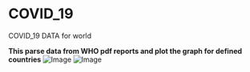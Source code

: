 # COVID_19
 COVID_19 DATA for world
 
**This parse data from WHO pdf reports and plot the graph for defined countries**
![Image](https://imgur.com/d5gECYN.jpg)
![Image](https://imgur.com/cIDdIBP.jpg)
